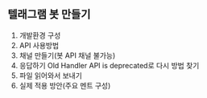 ## 텔래그램 봇 만들기
1. 개발환경 구성
2. API 사용방법
3. 채널 만들기(봇 API 채널 불가능)
4. 응답하기
  Old Handler API is deprecated로 다시 방법 찾기
5. 파일 읽어와서 보내기
6. 실제 적용 방안(주요 멘트 구성)

